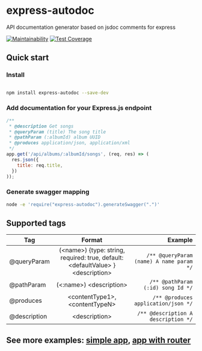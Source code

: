 
# express-autodoc
API documentation generator based on jsdoc comments for express

[![Maintainability](https://api.codeclimate.com/v1/badges/9262fd4bab145894b197/maintainability)](https://codeclimate.com/github/rawmind/express-autodoc/maintainability)
[![Test Coverage](https://api.codeclimate.com/v1/badges/9262fd4bab145894b197/test_coverage)](https://codeclimate.com/github/rawmind/express-autodoc/test_coverage)

## Quick start

### Install

```bash

npm install express-autodoc --save-dev
```

### Add documentation for your Express.js endpoint

```js
/**
 * @description Get songs
 * @queryParam (title) The song title
 * @pathParam (:albumId) album UUID
 * @produces application/json, application/xml
 */
app.get('/api/albums/:albumId/songs', (req, res) => (
  res.json({
    title: req.title,
  })
));
```

### Generate swagger mapping

```bash
node -e 'require("express-autodoc").generateSwagger(".")'
```

## Supported tags

| Tag               |      Format                                                                           | Example                                  |
|-------------------|:-------------------------------------------------------------------------------------:|-----------------------------------------:|
| @queryParam       | (\<name\>) {type: string, required: true, default: \<defaultValue\> } \<description\> | `/** @queryParam (name) A name param */` |
| @pathParam        |  (\<:name\>)  \<description\>                                                         | `/** @pathParam (:id) song Id */`        |
| @produces         | \<contentType1\>,\<contentTypeN\>                                                     |  `/** @produces application/json */`|                                      |
| @description      | \<description\>                                                                       | `/** @description A description */`      |


## See more examples: [simple app](examples/singleApp/), [app with router](examples/withRouter/)